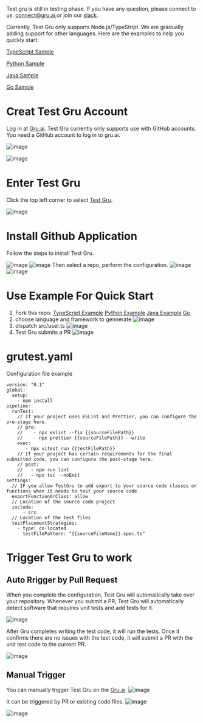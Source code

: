Test gru is still in testing phase.
If you have any question, please connect to us:
connect@gru.ai,or join our [slack](https://forms.office.com/pages/responsepage.aspx?id=pv-U4cZeVEmv6PWOhkVcioQxW7gnJCNAlyoGvQ7Z9OJUMENBQzZJTU5JSlIyMUxYQk1DOVhaNDVXSi4u&route=shorturl).  

Currently, Test Gru only supports Node.js/TypeStript. We are gradually adding support for other languages.
Here are the examples to help you quickly start:

[TypeScript Sample](https://github.com/gru-agent/testgru-example-ts)

[Python Sample](https://github.com/gru-agent/testgru-example-py)

[Java Sample](https://github.com/gru-agent/testgru-example-java)

[Go Sample](https://github.com/gru-agent/testgru-example-go)


# Creat Test Gru Account
Log in at [Gru.ai](https://gru.ai). Test Gru currently only supports use with GitHub accounts. You need a GitHub account to log in to gru.ai.

![image](https://github.com/user-attachments/assets/79d337d2-21e4-4067-b1fd-a0eb48709976)

![image](https://github.com/user-attachments/assets/47d87154-5fa6-4de0-b56a-f7ee1f56e651)
# Enter Test Gru
Click the top left corner to select [Test Gru](https://gru.ai/:test).

![image](https://github.com/user-attachments/assets/b86cc641-de39-4993-a302-60daad6ccca3)

# Install Github Application
Follow the steps to install Test Gru.

![image](https://github.com/user-attachments/assets/f1137208-b617-400d-92cb-1c5406d561f1)
![image](https://github.com/user-attachments/assets/4842701d-a3b6-4193-89cf-201d0ed6b1d4)
Then select a repo, perform the configuration.
![image](https://github.com/user-attachments/assets/9849d812-57d3-48f3-86de-ee2427d88e49)
![image](https://github.com/user-attachments/assets/3a9688d8-f513-4612-8546-28101669387d)

# Use Example For Quick Start
1. Fork this repo:
[TypeScript Example](https://github.com/gru-agent/testgru-example-ts)
[Python Example](https://github.com/gru-agent/testgru-example-py)
[Java Example](https://github.com/gru-agent/testgru-example-java)
[Go](https://github.com/gru-agent/testgru-example-go)
2. choose language and framework to gennerate 
![image](https://github.com/user-attachments/assets/c5a2d478-8bc7-4fe2-bc3c-a9e56f95190a)
3. dispatch src/user.ts
![image](https://github.com/user-attachments/assets/8daf5a66-b4db-4d3c-b613-2f1f823e0397)
4. Test Gru submits a PR
![image](https://github.com/user-attachments/assets/bed72345-3730-4b44-985c-466111edde3b)

# grutest.yaml 
Configuration file example

```
version: "0.1"
global:
  setup:
    - npm install
pipeline:
  runTest:
    // If your project uses ESLint and Prettier, you can configure the pre-stage here.
    // pre:
    //    - npx eslint --fix {{sourceFilePath}} 
    //    - npx prettier {{sourceFilePath}} --write
    exec:
       - npx vitest run {{testFilePath}}
    // If your project has certain requirements for the final submitted code, you can configure the post-stage here.
    // post:
    //   - npm run lint
    //   - npx tsc --noEmit
settings:
  // IF you allow TestGru to add export to your source code classes or functions when it needs to test your source code
  exportFunctionOrClass: allow
  // Location of the source code project
  include:
      - src
  // Location of the test files
  testPlacementStrategies:
    - type: co-located
      testFilePattern: "{{sourceFileName}}.spec.ts"
```    

# Trigger Test Gru to work

## Auto Rrigger by Pull Request
When you complete the configuration, Test Gru will automatically take over your repository. Whenever you submit a PR, Test Gru will automatically detect software that requires unit tests and add tests for it.

![image](https://github.com/user-attachments/assets/ed3bbd18-455f-40bc-99fd-ca3485665651)

After Gru completes writing the test code, it will run the tests. Once it confirms there are no issues with the test code, it will submit a PR with the unit test code to the current PR.

![image](https://github.com/user-attachments/assets/e7af14a3-c9b2-4fba-9bc6-2feb5eacecc6)

## Manual Trigger
You can manually trigger Test Gru on the [Gru.ai](gru.ai/:test).
![image](https://github.com/user-attachments/assets/87fa45b1-2d4b-4871-9dd7-0c257f794341)

It can be triggered by PR or existing code files.
![image](https://github.com/user-attachments/assets/10e5d5d9-b73b-4fba-a2e4-6e11e045a4ff)

![image](https://github.com/user-attachments/assets/d327e627-d341-4ccf-af59-e47bf5195a98)
